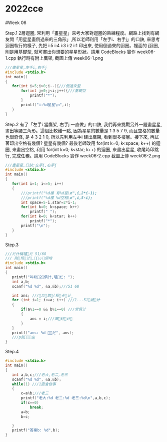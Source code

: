 # 2022cce
#Week 06

Step.1
 2層迴圈, 常利用「畫星星」來考大家對迴圈的熟練程度。網路上找到有網友問「用星星畫倒過來的三角形」,所以老師利用「左手i、右手j」的口訣, 來思考迴圈執行的樣子, 先把 i:5 i:4 i:3 i:2 i:1 印出來, 使用倒過來的迴圈。裡面的 j迴圈, 則是用基礎型, 就可畫出你想要的星星形狀。請用 CodeBlocks 實作 week06-1.cpp 執行時有附上鷹架, 截圖上傳 week06-1.png
 ```cpp
 ///畫星星,左手i,右手j
#include <stdio.h>
int main()
{
    for(int i=5;i>0;i--){///倒過來型
        for(int j=0;j<i;j++){///基礎型
            printf("*");
        }
        printf("i:%d星星\n",i);
    }
}

 ```
 Step.2
 有了「左手i 當鷹架, 右手j 一直做」的口訣, 我們再來挑戰另外一題畫星星, 畫出等腰三角形。這個比較難一點, 因為星星的數量是 1 3 5 7 9, 而且空格的數量也很奇怪, 是 4 3 2 1 0, 所以先利用左手i 建出鷹架, 看到很多樓層。接下來, 再試著印出空格有幾個? 星星有幾個? 最後老師改用 for(int k=0; k<space; k++) 的迴圈, 來畫出空格, 利用 for(int k=0; k<star; k++) 的迴圈, 來畫出星星, 收尾時印跳行, 完成任務。請用 CodeBlocks 實作 week06-2.cpp 截圖上傳 week06-2.png
 ```cpp
 ///畫星星,口訣:左手i,右手j
#include <stdio.h>
int main()
{
    for(int i=1; i<=5; i++)
    {
        ///printf("%d樓 有%d星\n",i,2*i-1);
        ///printf("%d樓 %d空格\n",i,5-i);
        int space=5-i,star=2*i-1;
        for(int k=0; k<space; k++)
            printf(" ");
        for(int k=0; k<star; k++)
            printf("*");
        printf("\n");
    }
}

 ```
 Step.3
 ```cpp
 ///だ计稱璶だ 51/68
/// 刚场计,ぃ俱埃
#include <stdio.h>
int main()
{
    printf("叫块2俱计,璶だ: ");
    int a,b;
    scanf("%d %d", &a,&b);///51 68

    int ans; ///だ氮(程そ计_
    for (int i=1; i<=a; i++) ///1...51场计
    {
        if(a%1==0 && b%1==0) ///常俱计
        {
            ans = i;///癘硂计
        }
    }
    printf("ans: %d だ", ans);
    ///р氮ㄓ
}

 ```
 Step.4
 ```cpp
 #include <stdio.h>
int main()
{
    int a,b,c;///老大,老二,老三
    scanf("%d %d", &a,&b);
    while(1) ///1直會做事
    {
        c=a%b;///老三
        printf("老大:%d 老二:%d 老三:%d\n",a,b,c);
        if(c==0)
            break;
        a=b;
        b=c;

    }
    printf("答案b: %d",b);
}
 ```
